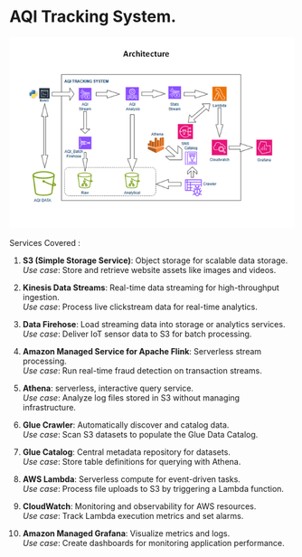 # AQI Tracking System.

![alt text](image.png)

Services Covered :

1. **S3 (Simple Storage Service)**: Object storage for scalable data storage.  
   *Use case*: Store and retrieve website assets like images and videos.  

2. **Kinesis Data Streams**: Real-time data streaming for high-throughput ingestion.  
   *Use case*: Process live clickstream data for real-time analytics.  

3. **Data Firehose**: Load streaming data into storage or analytics services.  
   *Use case*: Deliver IoT sensor data to S3 for batch processing.  

4. **Amazon Managed Service for Apache Flink**: Serverless stream processing.  
   *Use case*: Run real-time fraud detection on transaction streams.  

5. **Athena**: serverless, interactive query service.  
   *Use case*: Analyze log files stored in S3 without managing infrastructure.  

6. **Glue Crawler**: Automatically discover and catalog data.  
   *Use case*: Scan S3 datasets to populate the Glue Data Catalog.  

7. **Glue Catalog**: Central metadata repository for datasets.  
   *Use case*: Store table definitions for querying with Athena.  

8. **AWS Lambda**: Serverless compute for event-driven tasks.  
   *Use case*: Process file uploads to S3 by triggering a Lambda function.  

9. **CloudWatch**: Monitoring and observability for AWS resources.  
   *Use case*: Track Lambda execution metrics and set alarms.  

10. **Amazon Managed Grafana**: Visualize metrics and logs.  
    *Use case*: Create dashboards for monitoring application performance.


